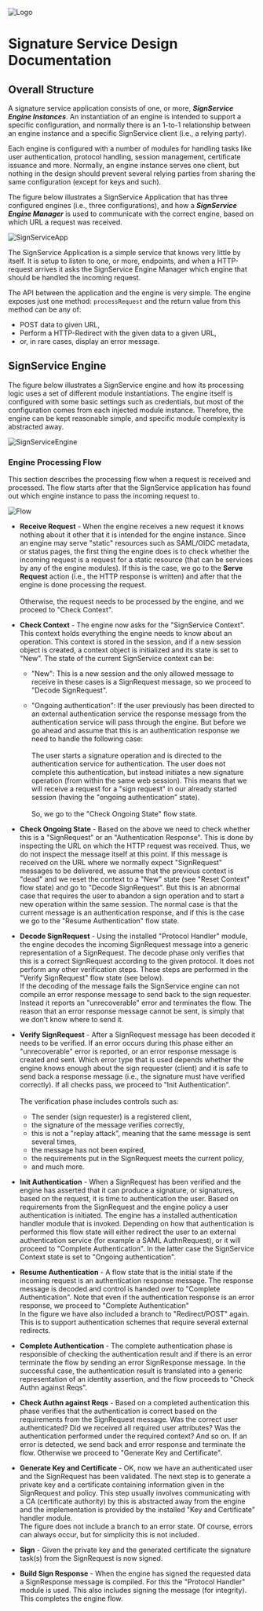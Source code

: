 ![Logo](images/sweden-connect.png)


# Signature Service Design Documentation

## Overall Structure

A signature service application consists of one, or more, ***SignService Engine Instances***. An instantiation of an
engine is intended to support a specific configuration, and normally there is an 1-to-1 relationship between an engine
instance and a specific SignService client (i.e., a relying party).

Each engine is configured with a number of modules for handling tasks like user authentication, protocol
handling, session management, certificate issuance and more. Normally, an engine instance serves one
client, but nothing in the design should prevent several relying parties from sharing the same configuration
(except for keys and such).

The figure below illustrates a SignService Application that has three configured engines (i.e., three configurations),
and how a ***SignService Engine Manager*** is used to communicate with the correct engine, based on which URL
a request was received.


![SignServiceApp](images/signservice-app.png)

The SignService Application is a simple service that knows very little by itself. It is setup to listen to
one, or more, endpoints, and when a HTTP-request arrives it asks the SignService Engine Manager which engine
that should be handled the incoming request.

The API between the application and the engine is very simple. The engine exposes just one method: `processRequest`
and the return value from this method can be any of:

- POST data to given URL,
- Perform a HTTP-Redirect with the given data to a given URL,
- or, in rare cases, display an error message.

## SignService Engine

The figure below illustrates a SignService engine and how its processing logic uses a set of different
module instantiations. The engine itself is configured with some basic settings such as credentials, but
most of the configuration comes from each injected module instance. Therefore, the engine can be kept 
reasonable simple, and specific module complexity is abstracted away. 

![SignServiceEngine](images/signservice-engine.png)


### Engine Processing Flow

This section describes the processing flow when a request is received and processed. The flow starts
after that the SignService application has found out which engine instance to pass the incoming request to.

![Flow](images/engine-flow.png)

* **Receive Request** - When the engine receives a new request it knows nothing about it other that it is
intended for the engine instance. Since an engine may serve "static" resources such as SAML/OIDC metadata,
or status pages, the first thing the engine does is to check whether the incoming request is a request for
a static resource (that can be services by any of the engine modules). If this is the case, we go to the
**Serve Request** action (i.e., the HTTP response is written) and after that the engine is done processing
the request.<br /><br />Otherwise, the request needs to be processed by the engine, and we proceed to
"Check Context".

* **Check Context** - The engine now asks for the "SignService Context". This context holds everything
the engine needs to know about an operation. This context is stored in the session, and if a new session
object is created, a context object is initialized and its state is set to "New". The state of
the current SignService context can be:

  - "New": This is a new session and the only allowed message to receive in these cases is a SignRequest message, 
  so we proceed to "Decode SignRequest".
  
  - "Ongoing authentication": If the user previously has been directed to an external authentication service
  the response message from the authentication service will pass through the engine. But before we go ahead and 
  assume that this is an authentication response we need to handle the following case:<br /><br />
  The user starts a signature operation and is directed to the authentication service for
  authentication. The user does not complete this authentication, but instead initiates a
  new signature operation (from within the same web session). This means that we will receive
  a request for a "sign request" in our already started session (having the "ongoing authentication" state).
  <br /><br />
  So, we go to the "Check Ongoing State" flow state.
  
* **Check Ongoing State** - Based on the above we need to check whether this is a "SignRequest" or an 
  "Authentication Response". This is done by inspecting the URL on which the HTTP request was received. Thus,
  we do not inspect the message itself at this point. If this message is received on the URL where we normally
  expect "SignRequest" messages to be delivered, we assume that the previous context is "dead" and we
  reset the context to a "New" state (see "Reset Context" flow state) and go to "Decode SignRequest". 
  But this is an abnormal case that requires the user to abandon a sign operation and to start a new 
  operation within the same session. The normal case is that the current message is an authentication response,
  and if this is the case we go to the "Resume Authentication" flow state.
  
* **Decode SignRequest** - Using the installed "Protocol Handler" module, the engine decodes the incoming
  SignRequest message into a generic representation of a SignRequest. The decode phase only verifies that this
  is a correct SignRequest according to the given protocol. It does not perform any other verification steps.
  These steps are performed in the "Verify SignRequest" flow state (see below).<br />
  If the decoding of the message fails the SignService engine can not compile an error response message
  to send back to the sign requester. Instead it reports an "unrecoverable" error and terminates the flow.
  The reason that an error response message cannot be sent, is simply that we don't know where to send it.
  
* **Verify SignRequest** - After a SignRequest message has been decoded it needs to be verified. If an error
  occurs during this phase either an "unrecoverable" error is reported, or an error response message is
  created and sent. Which error type that is used depends whether the engine knows enough about the sign
  requester (client) and it is safe to send back a response message (i.e., the signature must have verified
  correctly). If all checks pass, we proceed to "Init Authentication".<br /><br />
  The verification phase includes controls such as:
  - The sender (sign requester) is a registered client,
  - the signature of the message verifies correctly,
  - this is not a "replay attack", meaning that the same message is sent several times,
  - the message has not been expired,
  - the requirements put in the SignRequest meets the current policy,
  - and much more.
  
* **Init Authentication** - When a SignRequest has been verified and the engine has asserted that it can
  produce a signature, or signatures, based on the request, it is time to authentication the user. Based
  on requirements from the SignRequest and the engine policy a user authentication is initiated. The engine
  has a installed authentication handler module that is invoked. Depending on how that authentication is
  performed this flow state will either redirect the user to an external authentication service (for example
  a SAML AuthnRequest), or it will proceed to "Complete Authentication". In the latter case the SignService
  Context state is set to "Ongoing authentication".
  
* **Resume Authentication** - A flow state that is the initial state if the incoming request is an authentication
  response message. The response message is decoded and control is handed over to "Complete Authentication".
  Note that even if the authentication response is an error response, we proceed to "Complete Authentication"<br />
  In the figure we have also included a branch to "Redirect/POST" again. This is to support authentication
  schemes that require several external redirects.
  
* **Complete Authentication** - The complete authentication phase is responsible of checking the authentication
  result and if there is an error terminate the flow by sending an error SignResponse message. In the
  successful case, the authentication result is translated into a generic representation of an identity assertion,
  and the flow proceeds to "Check Authn against Reqs".
  
* **Check Authn against Reqs** - Based on a completed authentication this phase verifies that the authentication
  is correct based on the requirements from the SignRequest message. Was the correct user authenticated? Did 
  we received all required user attributes? Was the authentication performed under the required context? And so on.
  If an error is detected, we send back and error response and terminate the flow. Otherwise we proceed to 
  "Generate Key and Certificate".
  
* **Generate Key and Certificate** - OK, now we have an authenticated user and the SignRequest has been 
  validated. The next step is to generate a private key and a certificate containing information given in
  the SignRequest and policy. This step usually involves communicating with a CA (certificate authority)
  by this is abstracted away from the engine and the implementation is provided by the installed "Key and Certificate"
  handler module.<br />
  The figure does not include a branch to an error state. Of course, errors can always occur, but for simplicity
  this is not included.
  
* **Sign** - Given the private key and the generated certificate the signature task(s) from the SignRequest
  is now signed.
  
* **Build Sign Response** - When the engine has signed the requested data a SignResponse message is compiled.
  For this the "Protocol Handler" module is used. This also includes signing the message (for integrity).
  This completes the engine flow.
  
  
  

  
  




